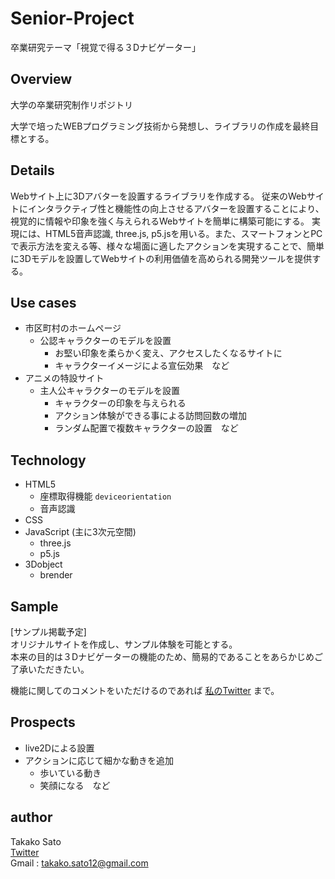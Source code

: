 # Senior-Project
卒業研究テーマ「視覚で得る３Dナビゲーター」
## Overview
大学の卒業研究制作リポジトリ

大学で培ったWEBプログラミング技術から発想し、ライブラリの作成を最終目標とする。
## Details
Webサイト上に3Dアバターを設置するライブラリを作成する。
従来のWebサイトにインタラクティブ性と機能性の向上させるアバターを設置することにより、視覚的に情報や印象を強く与えられるWebサイトを簡単に構築可能にする。
実現には、HTML5音声認識,  three.js, p5.jsを用いる。また、スマートフォンとPCで表示方法を変える等、様々な場面に適したアクションを実現することで、簡単に3Dモデルを設置してWebサイトの利用価値を高められる開発ツールを提供する。

## Use cases
- 市区町村のホームページ
    - 公認キャラクターのモデルを設置
        - お堅い印象を柔らかく変え、アクセスしたくなるサイトに
        - キャラクターイメージによる宣伝効果　など
- アニメの特設サイト
    - 主人公キャラクターのモデルを設置
        - キャラクターの印象を与えられる
        - アクション体験ができる事による訪問回数の増加
        - ランダム配置で複数キャラクターの設置　など

## Technology
- HTML5
    - 座標取得機能 `deviceorientation`
    - 音声認識
- CSS
- JavaScript (主に3次元空間)
    - three.js
    - p5.js
- 3Dobject
    - brender

## Sample
[サンプル掲載予定]  
オリジナルサイトを作成し、サンプル体験を可能とする。  
本来の目的は３Dナビゲーターの機能のため、簡易的であることをあらかじめご了承いただきたい。

機能に関してのコメントをいただけるのであれば [私のTwitter](https://twitter.com/taaakopanman) まで。

## Prospects
- live2Dによる設置
- アクションに応じて細かな動きを追加
    - 歩いている動き
    - 笑顔になる　など

## author
Takako Sato  
[Twitter](https://twitter.com/taaakopanman)  
Gmail : takako.sato12@gmail.com
